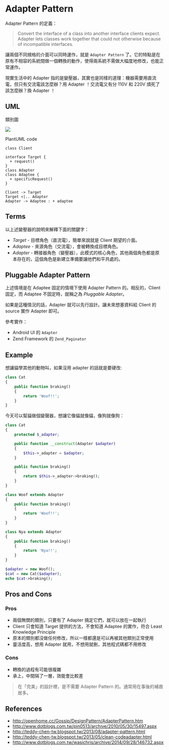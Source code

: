 # Adapter Pattern

Adapter Pattern 的定義：

> Convert the interface of a class into another interface clients expect. Adapter lets classes work together that could not otherwise because of incompatible interfaces.

讓兩個不同規格的介面可以同時運作，就是 `Adapter Pattern` 了。它的特點是在原有不相容的系統間做一個轉換的動作，使得兩系統不需做大幅度地修改，也能正常運作。

現實生活中的 Adapter 指的是變壓器，其實也是同樣的道理：機器需要用直流電，但只有交流電該怎麼辦？用 Adapter ！交流電又有分 110V 和 220V 煩死了該怎麼辦？換 Adapter ！

## UML

類別圖

![](http://plantuml.com/plantuml/png/Iyv9B2vMSCx9JCqhuUBAp2j9BKfBJ4vL24aiIayjKQZcKb3GLYXABInDBIxHqEIgvKe6Qt1CIIm0AaNXfK9L5nUa9cUcPIO78UdYWjYWe6i7DPaBQe5DZPuUt3Ge3L85Cz8AQ60YX0q0)

PlantUML code

```uml
class Client

interface Target {
  + request()
}
class Adapter
class Adaptee {
  + specificRequest()
}

Client -> Target
Target <|.. Adapter
Adapter -> Adaptee : + adaptee
```

## Terms

以上述變壓器的說明來解釋下面的關鍵字：

* *Target* - 目標角色（直流電），簡單來說就是 Client 期望的介面。
* *Adaptee* - 來源角色（交流電），會被轉換成目標角色。
* *Adapter* - 轉接器角色（變壓器），此模式的核心角色，其他兩個角色都是原本存在的，這個角色是新建立準備要讓他們和平共處的。


## Pluggable Adapter Pattern

上述情境是在 Adaptee 固定的情境下使用 Adapter Pattern 的。相反的，Client 固定，而 Adaptee 不固定時，就稱之為 *Pluggable Adapter*。

如果是這種情況的話，Adapter 就可以先行設計。讓未來想塞資料給 Client 的 source 實作 Adapter 即可。

參考實作：

* Android UI 的 `Adapter`
* Zend Framework 的 `Zend_Paginator`

## Example

想讓貓學其他的動物叫，如果沒用 adapter 的話就是要硬改:

```php
class Cat
{
    public function braking()
    {
        return 'Woof!!';
    }
}
```

今天可以幫貓做個變聲器，想讓它像貓就像貓，像狗就像狗：

```php
class Cat
{
    protected $_adapter;

    public function __construct(Adapter $adapter)
    {
        $this->_adapter = $adapter;
    }

    public function braking()
    {
        return $this->_adapter->braking();
    }
}

class Woof extends Adapter
{
    public function braking()
    {
        return 'Woof!!';
    }
}

class Nya extends Adapter
{
    public function braking()
    {
        return 'Nya!!';
    }
}

$adapter = new Woof();
$cat = new Cat($adapter);
echo $cat->braking();
```

## Pros and Cons

### Pros

* 兩個無關的類別，只要有了 Adapter 搞定它們，就可以放在一起執行
* Client 只會知道 Target 提供的方法，不會知道 Adaptee 的實作，符合 Least Knowledge Principle
* 原本的類別都沒做任何修改，所以一樣都還是可以再被其他類別正常使用
* 靈活度高，想用 Adapter 就用，不想用就刪，其他程式碼都不用修改

### Cons

* 轉換的過程有可能很複雜
* 承上，中間隔了一層，效能會比較差

> 在「完美」的設計裡，是不需要 Adapter Pattern 的。通常用在事後的補救居多。

## References

* http://openhome.cc/Gossip/DesignPattern/AdapterPattern.htm
* http://www.dotblogs.com.tw/pin0513/archive/2010/05/30/15497.aspx
* http://teddy-chen-tw.blogspot.tw/2013/08/adapter-pattern.html
* http://teddy-chen-tw.blogspot.tw/2013/05/clean-codeadapter.html
* http://www.dotblogs.com.tw/wasichris/archive/2014/09/28/146732.aspx
